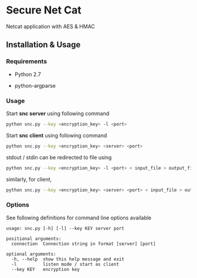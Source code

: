 # Secure Net Cat

Netcat application with AES & HMAC  <br/>

## Installation & Usage

### Requirements

- Python 2.7

- python-argparse 

### Usage

Start **snc server** using following command

```sh
python snc.py --key <encryption_key> -l <port>  
```

Start **snc client** using following command

```sh
python snc.py --key <encryption_key> <server> <port>
```

stdout / stdin can be redirected to file using 

```sh
python snc.py --key <encryption_key> -l <port> < input_file > output_file
```

similarly, for client, 

```sh
python snc.py --key <encryption_key> <server> <port> < input_file > output_file
```

### Options

See following definitions for command line options available

```
usage: snc.py [-h] [-l] --key KEY server port

positional arguments:
  connection  Connection string in format [server] [port]

optional arguments:
  -h, --help  show this help message and exit
  -l          listen mode / start as client
  --key KEY   encryption key

```